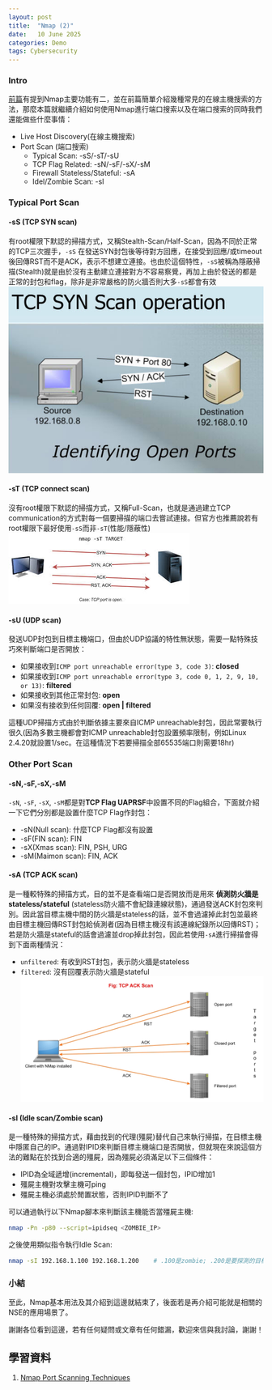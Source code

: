 ```yaml
---
layout: post
title:  "Nmap (2)"
date:   10 June 2025
categories: Demo
tags: Cybersecurity
---
```

<html>
<body>
<div markdown="block" style="margin-top: 10px">
    
### Intro
[前篇](https://owenrrr.github.io/demo/2025/05/03/Nmap.html)有提到Nmap主要功能有二，並在前篇簡單介紹幾種常見的在線主機搜索的方法，那麼本篇就繼續介紹如何使用Nmap進行端口搜索以及在端口搜索的同時我們還能做些什麼事情：  
- Live Host Discovery(在線主機搜索)
- Port Scan (端口搜索)
    - Typical Scan: -sS/-sT/-sU
    - TCP Flag Related: -sN/-sF/-sX/-sM
    - Firewall Stateless/Stateful: -sA
    - Idel/Zombie Scan: -sI

  
### Typical Port Scan
#### -sS (TCP SYN scan)
有root權限下默認的掃描方式，又稱Stealth-Scan/Half-Scan，因為不同於正常的TCP三次握手，`-sS` 在發送SYN封包後等待對方回應，在接受到回應/或timeout後回傳RST而不是ACK，表示不想建立連接。也由於這個特性，`-sS`被稱為隱蔽掃描(Stealth)就是由於沒有主動建立連接對方不容易察覺，再加上由於發送的都是正常的封包和flag，除非是非常嚴格的防火牆否則大多`-sS`都會有效
![Stealth Scan](/assets/img/post-img/tcp-syn-scan.jpg)
  

#### -sT (TCP connect scan)
沒有root權限下默認的掃描方式，又稱Full-Scan，也就是通過建立TCP communication的方式對每一個要掃描的端口去嘗試連接。但官方也推薦說若有root權限下最好使用`-sS`而非`-sT`(性能/隱蔽性)
![Connect Scan](/assets/img/post-img/tcp-connect-scan.jpeg)
  

#### -sU (UDP scan)
發送UDP封包到目標主機端口，但由於UDP協議的特性無狀態，需要一點特殊技巧來判斷端口是否開放：
- 如果接收到`ICMP port unreachable error(type 3, code 3)`: **closed**
- 如果接收到`ICMP port unreachable error(type 3, code 0, 1, 2, 9, 10, or 13)`: **filtered**
- 如果接收到其他正常封包: **open**
- 如果沒有接收到任何回覆: **open \| filtered**  

這種UDP掃描方式由於判斷依據主要來自ICMP unreachable封包，因此常要執行很久(因為多數主機都會對ICMP unreachable封包設置頻率限制，例如Linux 2.4.20就設置1/sec。在這種情況下若要掃描全部65535端口則需要18hr)
  

### Other Port Scan
#### -sN,-sF,-sX,-sM
`-sN`, `-sF`, `-sX`, `-sM`都是對**TCP Flag UAPRSF**中設置不同的Flag組合，下面就介紹一下它們分別都是設置什麼TCP Flag作封包：
- -sN(Null scan): 什麼TCP Flag都沒有設置
- -sF(FIN scan): FIN
- -sX(Xmas scan): FIN, PSH, URG
- -sM(Maimon scan): FIN, ACK  
  

#### -sA (TCP ACK scan)
是一種較特殊的掃描方式，目的並不是查看端口是否開放而是用來 **偵測防火牆是stateless/stateful** (stateless防火牆不會紀錄連線狀態)，通過發送ACK封包來判別。因此當目標主機中間的防火牆是stateless的話，並不會過濾掉此封包並最終由目標主機回傳RST封包給偵測者(因為目標主機沒有該連線紀錄所以回傳RST)；若是防火牆是stateful的話會過濾並drop掉此封包，因此若使用`-sA`進行掃描會得到下面兩種情況：
- `unfiltered`: 有收到RST封包，表示防火牆是stateless
- `filtered`: 沒有回覆表示防火牆是stateful
![TCP ACK scan](/assets/img/post-img/tcp-ack-scan.jpg)


#### -sI (Idle scan/Zombie scan)
是一種特殊的掃描方式，藉由找到的代理(殭屍)替代自己來執行掃描，在目標主機中隱匿自己的IP。通過對IPID來判斷目標主機端口是否開放，但就現在來說這個方法的難點在於找到合適的殭屍，因為殭屍必須滿足以下三個條件：
- IPID為全域遞增(incremental)，即每發送一個封包，IPID增加1
- 殭屍主機對攻擊主機可ping
- 殭屍主機必須處於閒置狀態，否則IPID判斷不了
  
可以通過執行以下Nmap腳本來判斷該主機能否當殭屍主機:
```bash
nmap -Pn -p80 --script=ipidseq <ZOMBIE_IP>
```
  
之後使用類似指令執行Idle Scan:
```bash
nmap -sI 192.168.1.100 192.168.1.200    # .100是zombie; .200是要探測的目標主機
```
  

### 小結
至此，Nmap基本用法及其介紹到這邊就結束了，後面若是再介紹可能就是相關的NSE的應用場景了。  
  
謝謝各位看到這邊，若有任何疑問或文章有任何錯漏，歡迎來信與我討論，謝謝！

## 學習資料
1. [Nmap Port Scanning Techniques](https://nmap.org/book/man-port-scanning-techniques.html) 

</div>
</body>
</html>
